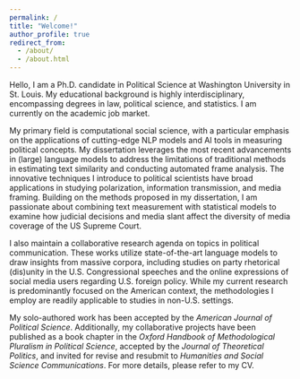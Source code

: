```yaml
---
permalink: /
title: "Welcome!"
author_profile: true
redirect_from: 
  - /about/
  - /about.html
---
```


Hello, I am a Ph.D. candidate in Political Science at Washington University in St. Louis. My educational background is highly interdisciplinary, encompassing degrees in law, political science, and statistics. I am currently on the academic job market.

My primary field is computational social science, with a particular emphasis on the applications of cutting-edge NLP models and AI tools in measuring political concepts. My dissertation leverages the most recent advancements in (large) language models to address the limitations of traditional methods in estimating text similarity and conducting automated frame analysis. The innovative techniques I introduce to political scientists have broad applications in studying polarization, information transmission, and media framing. Building on the methods proposed in my dissertation, I am passionate about combining text measurement with statistical models to examine how judicial decisions and media slant affect the diversity of media coverage of the US Supreme Court. 

I also maintain a collaborative research agenda on topics in political communication. These works utilize state-of-the-art language models to draw insights from massive corpora, including studies on party rhetorical (dis)unity in the U.S. Congressional speeches and the online expressions of social media users regarding U.S. foreign policy. While my current research is predominantly focused on the American context, the methodologies I employ are readily applicable to studies in non-U.S. settings.

My solo-authored work has been accepted by the *American Journal of Political Science*. Additionally, my collaborative projects have been published as a book chapter in the *Oxford Handbook of Methodological Pluralism in Political Science*, accepted by the *Journal of Theoretical Politics*, and invited for revise and resubmit to *Humanities and Social Science Communications*. For more details, please refer to my CV.
